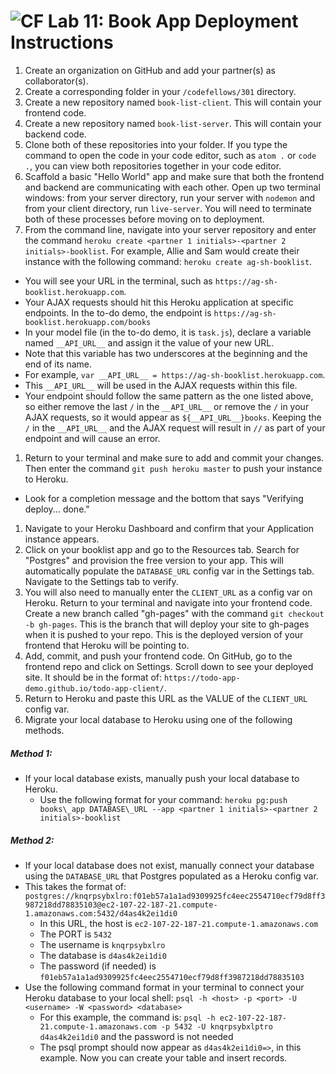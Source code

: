 ![CF](https://camo.githubusercontent.com/70edab54bba80edb7493cad3135e9606781cbb6b/687474703a2f2f692e696d6775722e636f6d2f377635415363382e706e67) Lab 11: Book App Deployment Instructions
===

1. Create an organization on GitHub and add your partner(s) as collaborator(s).
1. Create a corresponding folder in your `/codefellows/301` directory.
1. Create a new repository named `book-list-client`. This will contain your frontend code.
1. Create a new repository named `book-list-server`. This will contain your backend code.
1. Clone both of these repositories into your folder. If you type the command to open the code in your code editor, such as `atom .` or `code .`, you can view both repositories together in your code editor.
1. Scaffold a basic "Hello World" app and make sure that both the frontend and backend are communicating with each other. Open up two terminal windows: from your server directory, run your server with `nodemon` and from your client directory, run `live-server`. You will need to terminate both of these processes before moving on to deployment.
1. From the command line, navigate into your server repository and enter the command `heroku create <partner 1 initials>-<partner 2 initials>-booklist`. For example, Allie and Sam would create their instance with the following command: `heroku create ag-sh-booklist`.
  - You will see your URL in the terminal, such as `https://ag-sh-booklist.herokuapp.com`.
  - Your AJAX requests should hit this Heroku application at specific endpoints. In the to-do demo, the endpoint is `https://ag-sh-booklist.herokuapp.com/books`
  - In your model file (in the to-do demo, it is `task.js`), declare a variable named `__API_URL__` and assign it the value of your new URL.
  - Note that this variable has two underscores at the beginning and the end of its name.
  - For example, `var __API_URL__ = https://ag-sh-booklist.herokuapp.com`.
  - This `__API_URL__` will be used in the AJAX requests within this file.
  - Your endpoint should follow the same pattern as the one listed above, so either remove the last `/` in the `__API_URL__` or remove the `/` in your AJAX requests, so it would appear as `${__API_URL__}books`. Keeping the `/` in the `__API_URL__` and the AJAX request will result in `//` as part of your endpoint and will cause an error.
1. Return to your terminal and make sure to add and commit your changes. Then enter the command `git push heroku master` to push your instance to Heroku.
  - Look for a completion message and the bottom that says "Verifying deploy... done."
1. Navigate to your Heroku Dashboard and confirm that your Application instance appears.
1. Click on your booklist app and go to the Resources tab. Search for "Postgres" and provision the free version to your app. This will automatically populate the `DATABASE_URL` config var in the Settings tab. Navigate to the Settings tab to verify.
1. You will also need to manually enter the `CLIENT_URL` as a config var on Heroku. Return to your terminal and navigate into your frontend code. Create a new branch called "gh-pages" with the command `git checkout -b gh-pages`. This is the branch that will deploy your site to gh-pages when it is pushed to your repo. This is the deployed version of your frontend that Heroku will be pointing to.
1. Add, commit, and push your frontend code. On GitHub, go to the frontend repo and click on Settings. Scroll down to see your deployed site. It should be in the format of: `https://todo-app-demo.github.io/todo-app-client/`.
1. Return to Heroku and paste this URL as the VALUE of the `CLIENT_URL` config var.
1. Migrate your local database to Heroku using one of the following methods.

##### Method 1:

- If your local database exists, manually push your local database to Heroku.
  - Use the following format for your command: `heroku pg:push books\_app DATABASE\_URL --app <partner 1 initials>-<partner 2 initials>-booklist`

##### Method 2:

- If your local database does not exist, manually connect your database using the `DATABASE_URL` that Postgres populated as a Heroku config var.
- This takes the format of: `postgres://knqrpsybxlro:f01eb57a1a1ad9309925fc4eec2554710ecf79d8ff3987218dd78835103@ec2-107-22-187-21.compute-1.amazonaws.com:5432/d4as4k2ei1di0`
    - In this URL, the host is `ec2-107-22-187-21.compute-1.amazonaws.com`
    - The PORT is `5432`
    - The username is `knqrpsybxlro`
    - The database is `d4as4k2ei1di0`
    - The password (if needed) is `f01eb57a1a1ad9309925fc4eec2554710ecf79d8ff3987218dd78835103`
- Use the following command format in your terminal to connect your Heroku database to your local shell: `psql -h <host> -p <port> -U <username> -W <password> <database>`
  - For this example, the command is: `psql -h ec2-107-22-187-21.compute-1.amazonaws.com -p 5432 -U knqrpsybxlptro d4as4k2ei1di0` and the password is not needed
  - The psql prompt should now appear as `d4as4k2ei1di0=>`, in this example. Now you can create your table and insert records.
